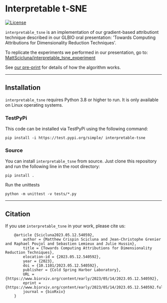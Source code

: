 Interpretable t-SNE
===================

[![License](https://img.shields.io/badge/License-BSD_3--Clause-blue.svg)](https://opensource.org/licenses/BSD-3-Clause)

`interpretable_tsne` is an implementation of our gradient-based attributiont technique described in our GLBIO oral presentation: 'Towards Computing Attributions for Dimensionality Reduction Techniques'. 

To replicate the experiments we performed in our presentation, go to: [MattScicluna/interpretable_tsne_experiment](https://github.com/MattScicluna/interpretable_tsne_experiment)

See [our pre-print](https://www.biorxiv.org/content/10.1101/2023.05.12.540592v1) for details of how the algorithm works.

---

Installation
------------

`interpretable_tsne` requires Python 3.8 or higher to run. It is only available on Linux operating systems.

### TestPyPi

This code can be installed via TestPyPi using the following command:

    pip install -i https://test.pypi.org/simple/ interpretable-tsne

### Source

You can install `interpretable_tsne` from source. Just clone this repository and run the following line in the root directory:

    pip install .

Run the unittests

    python -m unittest -v tests/*.py

---

Citation
--------

If you use `interpretable_tsne` in your work, please cite us:

```
    @article {Scicluna2023.05.12.540592,
        author = {Matthew Crispin Scicluna and Jean-Christophe Grenier and Raphael Poujol and Sebastien Lemieux and Julie Hussin},
        title = {Towards Computing Attributions for Dimensionality Reduction Techniques},
        elocation-id = {2023.05.12.540592},
        year = {2023},
        doi = {10.1101/2023.05.12.540592},
        publisher = {Cold Spring Harbor Laboratory},
        URL = {https://www.biorxiv.org/content/early/2023/05/14/2023.05.12.540592},
        eprint = {https://www.biorxiv.org/content/early/2023/05/14/2023.05.12.540592.full.pdf},
        journal = {bioRxiv}
    }
```

[def]: assets/synth_data_gradients.mp4